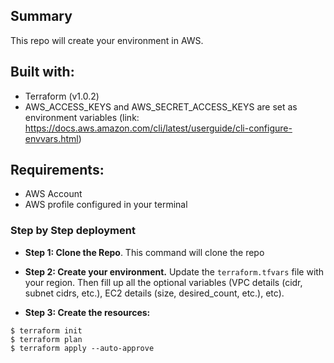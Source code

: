 ## Summary

This repo will create your environment in AWS.


## Built with:

* Terraform (v1.0.2)
* AWS_ACCESS_KEYS and AWS_SECRET_ACCESS_KEYS are set as environment variables (link: https://docs.aws.amazon.com/cli/latest/userguide/cli-configure-envvars.html)

## Requirements:

* AWS Account
* AWS profile configured in your terminal

### Step by Step deployment
* **Step 1: Clone the Repo**. This command will clone the repo

* **Step 2: Create your environment.** Update the `terraform.tfvars` file with your region. Then fill up all the optional variables (VPC details (cidr, subnet cidrs, etc.), EC2 details (size, desired_count, etc.), etc).


* **Step 3: Create the resources:**
```shell script
$ terraform init
$ terraform plan
$ terraform apply --auto-approve
```
